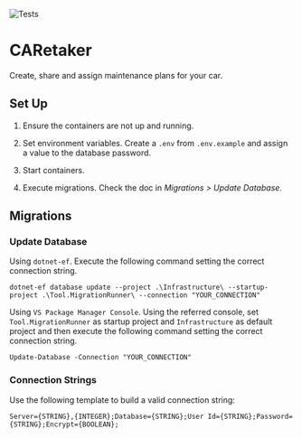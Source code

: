 ﻿![Tests](https://github.com/phantomarko/CARetaker/actions/workflows/tests.yml/badge.svg?branch=master)

CARetaker
=========

Create, share and assign maintenance plans for your car.

## Set Up

1. Ensure the containers are not up and running.

2. Set environment variables. Create a `.env` from `.env.example` and assign a value to the database password.

3. Start containers.

4. Execute migrations. Check the doc in *Migrations > Update Database*.

## Migrations

### Update Database

Using `dotnet-ef`. Execute the following command setting the correct connection string.

```console
dotnet-ef database update --project .\Infrastructure\ --startup-project .\Tool.MigrationRunner\ --connection "YOUR_CONNECTION"
```

Using `VS Package Manager Console`. Using the referred console, set `Tool.MigrationRunner` as startup project and `Infrastructure` as default project and then execute the following command setting the correct connection string.

```console
Update-Database -Connection "YOUR_CONNECTION"
```

### Connection Strings

Use the following template to build a valid connection string:

```
Server={STRING},{INTEGER};Database={STRING};User Id={STRING};Password={STRING};Encrypt={BOOLEAN};
```